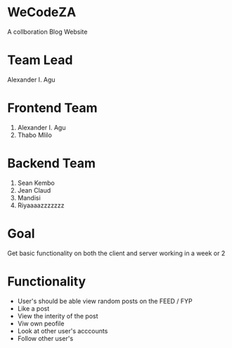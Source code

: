 # WeCodeZA
A collboration Blog Website

# Team Lead
Alexander I. Agu

# Frontend Team
1. Alexander I. Agu
2. Thabo Mlilo

# Backend Team
1. Sean Kembo
2. Jean Claud
3. Mandisi
4. Riyaaaazzzzzzz

# Goal
Get basic functionality on both the client and server working in a week or 2

# Functionality
* User's should be able view random posts on the FEED / FYP
* Like a post
* View the interity of the post
* Viw own peofile 
* Look at other user's acccounts 
* Follow other user's